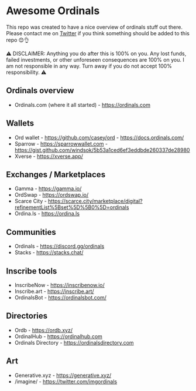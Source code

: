 # Awesome Ordinals
This repo was created to have a nice overview of ordinals stuff out there. Please contact me on [Twitter](https://twitter.com/crypt0biwan) if you think something should be added to this repo 😊👌

⚠️ DISCLAIMER: Anything you do after this is 100% on you. Any lost funds, failed investments, or other unforeseen consequences are 100% on you. I am not responsible in any way. Turn away if you do not accept 100% responsibility. ⚠️

## Ordinals overview
* Ordinals.com (where it all started) - https://ordinals.com

## Wallets

* Ord wallet - https://github.com/casey/ord - https://docs.ordinals.com/
* Sparrow - https://sparrowwallet.com - https://gist.github.com/windsok/5b53a1ced6ef3eddbde260337de28980
* Xverse - https://xverse.app/

## Exchanges / Marketplaces

* Gamma - https://gamma.io/
* OrdSwap - https://ordswap.io/
* Scarce City - https://scarce.city/marketplace/digital?refinementList%5Bset%5D%5B0%5D=ordinals
* Ordina.ls - https://ordina.ls

## Communities

* Ordinals - https://discord.gg/ordinals
* Stacks - https://stacks.chat/

## Inscribe tools

* InscribeNow - https://inscribenow.io/
* Inscribe.art - https://inscribe.art/
* OrdinalsBot - https://ordinalsbot.com/

## Directories

* Ordb - https://ordb.xyz/
* OrdinalHub - https://ordinalhub.com
* Ordinals Directory - https://ordinalsdirectory.com

## Art

* Generative.xyz - https://generative.xyz/
* /imagine/ - https://twitter.com/imgordinals
